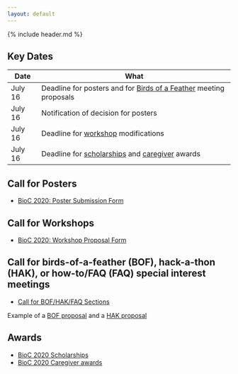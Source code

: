 ```yaml
---
layout: default
---
```


{% include header.md %}

<!--
## Call for F1000Research articles

Following on from previous years, we are inviting conference attendees to
contribute articles on Bioconductor workflows or packages to the [Bioconductor
gateway](https://f1000research.com/gateways/bioconductor/about-this-gateway). This is a great opportunity to get credit for your work and increase its visibility and impact. The submission deadline is TBA.
-->

## Key Dates

| Date     | What |
| -------- | -------------------------------------- |
| July 16 | Deadline for posters and for [Birds of a Feather](https://support.bioconductor.org/p/132033/) meeting proposals |
| July 16 | Notification of decision for posters |
| July 16 | Deadline for [workshop](./workshops.md) modifications |
| July 16 | Deadline for [scholarships](./scholarships.md) and [caregiver](./caregiver-awards.md) awards |

## Call for Posters

- [BioC 2020: Poster Submission Form](https://docs.google.com/forms/d/e/1FAIpQLSfMdX7Oo3C6gDMdNhgZ2x_vkCMVCcYbmjldUvcaILQv63Hjcw/viewform)

## Call for Workshops

- [BioC 2020: Workshop Proposal Form](https://docs.google.com/forms/d/e/1FAIpQLSce0VNXf4j27Ftu-wbI53ibTtLJxak4zLDCXyKZDdUU9QY7Rg/viewform)

## Call for birds-of-a-feather (BOF), hack-a-thon (HAK), or how-to/FAQ (FAQ) special interest meetings

- [Call for BOF/HAK/FAQ Sections](https://support.bioconductor.org/p/132033/)

Example of a [BOF proposal](https://github.com/Bioconductor/BioC2020/issues/67) and a [HAK proposal](https://github.com/Bioconductor/BioC2020/issues/68)

## Awards

* [BioC 2020 Scholarships](./scholarships.md)
* [BioC 2020 Caregiver awards](./caregiver-awards.md)


